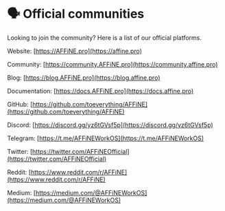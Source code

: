 # 🗣 Official communities

Looking to join the community? Here is a list of our official platforms.

Website: [https://AFFiNE.pro](https://affine.pro)

Community: [https://community.AFFiNE.pro](https://community.affine.pro)

Blog: [https://blog.AFFiNE.pro](https://blog.affine.pro)

Documentation: [https://docs.AFFiNE.pro](https://docs.affine.pro)

GitHub: [https://github.com/toeverything/AFFiNE](https://github.com/toeverything/AFFiNE)

Discord: [https://discord.gg/yz6tGVsf5p](https://discord.gg/yz6tGVsf5p)

Telegram: [https://t.me/AFFiNEWorkOS](https://t.me/AFFiNEWorkOS)

Twitter: [https://twitter.com/AFFiNEOfficial](https://twitter.com/AFFiNEOfficial)

Reddit: [https://www.reddit.com/r/AFFiNE](https://www.reddit.com/r/AFFiNE)

Medium: [https://medium.com/@AFFiNEWorkOS](https://medium.com/@AFFiNEWorkOS)
